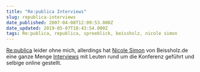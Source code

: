```yaml
---
title: "Re:publica Interviews"
slug: republica-interviews
date_published: 2007-04-08T12:09:53.000Z
date_updated: 2019-05-07T18:43:54.000Z
tags: Re:publica, republica, spreeblick, beissholz, nicole simon
---
```


[Re:publica](http://re-publica.de/) leider ohne mich, allerdings hat [Nicole Simon](http://beissholz.de/) von Beissholz.de eine ganze Menge [Interviews](http://beissholz.de/pivot/artikel-1544.html) mit Leuten rund um die Konferenz geführt und selbige online gestellt.
